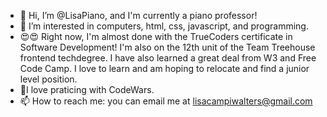 - 👋 Hi, I’m @LisaPiano, and I'm currently a piano professor!
- 👀 I’m interested in computers, html, css, javascript, and programming. 
- 😍😍 Right now, I'm almost done with the TrueCoders certificate in Software Development! I'm also on the 12th unit of the Team Treehouse frontend techdegree. I have also learned a great deal from W3 and Free Code Camp. I love to learn and am hoping to relocate and find a junior level position.
- 🙌I love praticing with CodeWars.
- 📫 How to reach me: you can email me at lisacampiwalters@gmail.com

<!---
LisaPiano/LisaPiano is a ✨ special ✨ repository because its `README.md` (this file) appears on your GitHub profile.
You can click the Preview link to take a look at your changes.
--->
